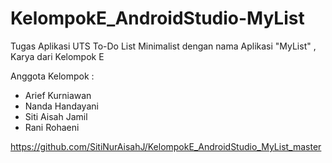 # KelompokE_AndroidStudio-MyList
Tugas Aplikasi UTS To-Do List Minimalist dengan nama Aplikasi "MyList" , Karya dari Kelompok E

Anggota Kelompok :
- Arief Kurniawan
- Nanda Handayani
- Siti Aisah Jamil
- Rani Rohaeni


https://github.com/SitiNurAisahJ/KelompokE_AndroidStudio_MyList_master

